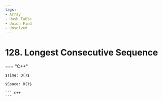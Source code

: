 ```yaml
---
tags:
- Array
- Hash Table
- Union Find
- Unsolved
---
```



# 128. Longest Consecutive Sequence

=== "C++"

    $Time: O()$

    $Space: O()$

    ``` c++
    ```
